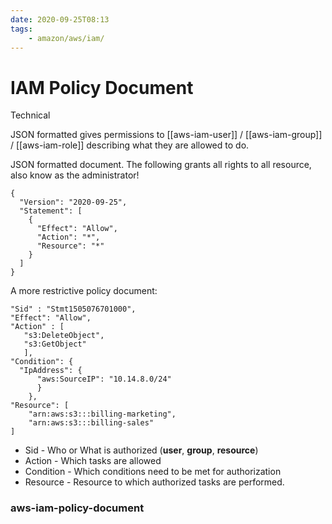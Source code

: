 ```yaml
---
date: 2020-09-25T08:13
tags:
    - amazon/aws/iam/
---
```


# IAM Policy Document

Technical

JSON formatted gives permissions to [[aws-iam-user]] / [[aws-iam-group]] / [[aws-iam-role]] describing what they are allowed to do.

JSON formatted document. The following grants all rights
to all resource, also know as the administrator!

```
{
  "Version": "2020-09-25",
  "Statement": [
    {
      "Effect": "Allow",
      "Action": "*",
      "Resource": "*"
    }
  ]
}
```

A more restrictive policy document:
```
"Sid" : "Stmt1505076701000",
"Effect": "Allow",
"Action" : [
   "s3:DeleteObject",
   "s3:GetObject"
   ],
"Condition": {
  "IpAddress": {
      "aws:SourceIP": "10.14.8.0/24"
      }
    },
"Resource": [
    "arn:aws:s3:::billing-marketing",
    "arn:aws:s3:::billing-sales"
]
```

* Sid - Who or What is authorized (**user**, **group**, **resource**)
* Action - Which tasks are allowed
* Condition - Which conditions need to be met for authorization
* Resource - Resource to which authorized tasks are performed.
### aws-iam-policy-document
